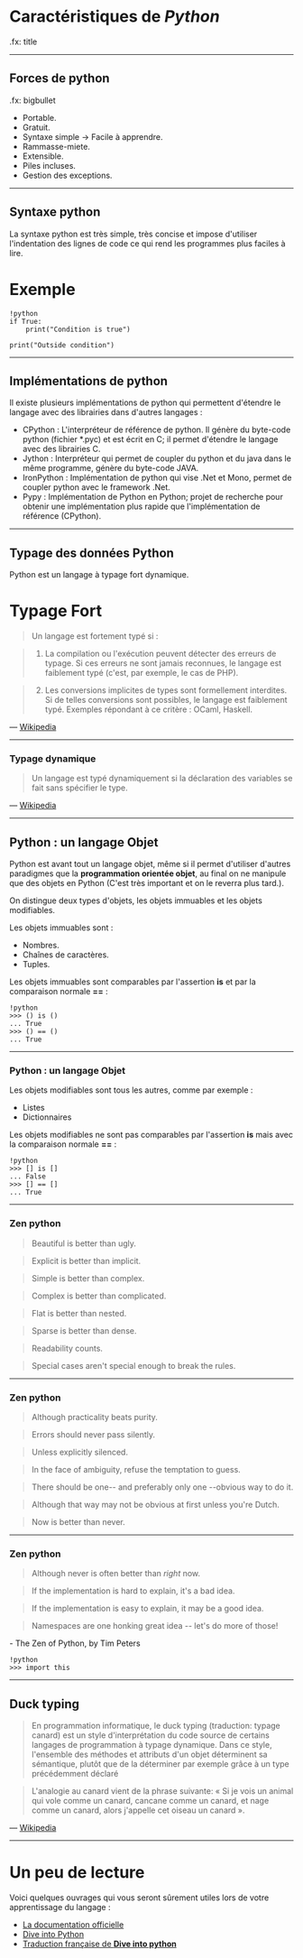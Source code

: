 # Caractéristiques de *Python*

.fx: title

---

## Forces de python

.fx: bigbullet

* Portable.
* Gratuit.
* Syntaxe simple -> Facile à apprendre.
* Rammasse-miete.
* Extensible.
* Piles incluses.
* Gestion des exceptions.

---

## Syntaxe python

La syntaxe python est très simple, très concise et impose d'utiliser l'indentation des lignes de code ce qui rend les programmes plus faciles à lire.

# Exemple

    !python
    if True:
        print("Condition is true")
    
    print("Outside condition")

---

## Implémentations de python

Il existe plusieurs implémentations de python qui permettent d'étendre le langage avec des librairies dans d'autres langages :

* CPython : L'interpréteur de référence de python. Il génère du byte-code python (fichier *.pyc) et est écrit en C; il permet d'étendre le langage avec des librairies C.
* Jython : Interpréteur qui permet de coupler du python et du java dans le même programme, génère du byte-code JAVA.
* IronPython : Implémentation de python qui vise .Net et Mono, permet de coupler python avec le framework .Net.
* Pypy : Implémentation de Python en Python; projet de recherche pour obtenir une implémentation plus rapide que l'implémentation de référence (CPython).

---

## Typage des données Python

Python est un langage à typage fort dynamique.

# Typage Fort

> Un langage est fortement typé si :

>   1) La compilation ou l'exécution peuvent détecter des erreurs de typage. Si ces erreurs ne sont jamais reconnues, le langage est faiblement typé (c'est, par exemple, le cas de PHP).
   
>   2) Les conversions implicites de types sont formellement interdites. Si de telles conversions sont possibles, le langage est faiblement typé. Exemples répondant à ce critère : OCaml, Haskell.
   
<p class="cite">— <a href="http://fr.wikipedia.org/wiki/Typage_fort">Wikipedia</a></p>

---

### Typage dynamique

> Un langage est typé dynamiquement si la déclaration des variables se fait sans spécifier le type.

<p class="cite">— <a href="http://fr.wikipedia.org/wiki/Typage_dynamique">Wikipedia</a></p>

---

## Python : un langage Objet

Python est avant tout un langage objet, même si il permet d'utiliser d'autres paradigmes que la **programmation orientée objet**, au final on ne manipule que des objets en Python (C'est très important et on le reverra plus tard.).

On distingue deux types d'objets, les objets immuables et les objets modifiables.

Les objets immuables sont :

* Nombres.
* Chaînes de caractères.
* Tuples.

Les objets immuables sont comparables par l'assertion **is** et par la comparaison normale **==** :

    !python
    >>> () is ()
    ... True
    >>> () == ()
    ... True
 
---
 
### Python : un langage Objet
 
Les objets modifiables sont tous les autres, comme par exemple :
 
* Listes
* Dictionnaires
 
Les objets modifiables ne sont pas comparables par l'assertion **is** mais avec la comparaison normale **==** :
 
    !python
    >>> [] is []
    ... False
    >>> [] == []
    ... True

---

### Zen python


> Beautiful is better than ugly.

> Explicit is better than implicit.

> Simple is better than complex.

> Complex is better than complicated.

> Flat is better than nested.

> Sparse is better than dense.

> Readability counts.

> Special cases aren't special enough to break the rules.

---

### Zen python

> Although practicality beats purity.

> Errors should never pass silently.

> Unless explicitly silenced.

> In the face of ambiguity, refuse the temptation to guess.

> There should be one-- and preferably only one --obvious way to do it.

> Although that way may not be obvious at first unless you're Dutch.

> Now is better than never.

---

### Zen python

> Although never is often better than *right* now.

> If the implementation is hard to explain, it's a bad idea.

> If the implementation is easy to explain, it may be a good idea.

> Namespaces are one honking great idea -- let's do more of those!


<p class="cite">- The Zen of Python, by Tim Peters</p>

    !python
    >>> import this

---

## Duck typing

> En programmation informatique, le duck typing (traduction: typage canard) est un style d'interprétation du code source de certains langages de programmation à typage dynamique. Dans ce style, l'ensemble des méthodes et attributs d'un objet déterminent sa sémantique, plutôt que de la déterminer par exemple grâce à un type précédemment déclaré

> L'analogie au canard vient de la phrase suivante: « Si je vois un animal qui vole comme un canard, cancane comme un canard, et nage comme un canard, alors j'appelle cet oiseau un canard ».

<p class="cite">— <a href="http://fr.wikipedia.org/wiki/Duck_typing">Wikipedia</a></p>

---

# Un peu de lecture

Voici quelques ouvrages qui vous seront sûrement utiles lors de votre apprentissage du langage :

* [La documentation officielle](http://docs.python.org/)
* [Dive into Python](http://diveintopython.org/)
* [Traduction française de **Dive into python**](http://diveintopython.adrahon.org/)
